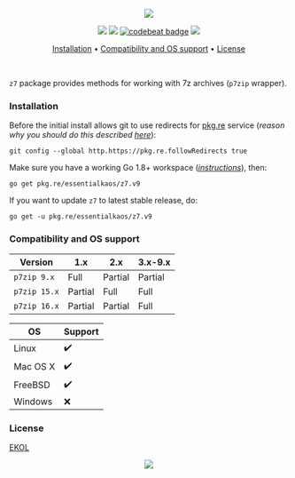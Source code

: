 <p align="center"><a href="#readme"><img src="https://gh.kaos.st/go-z7.svg"/></a></p>

<p align="center">
  <a href="https://godoc.org/pkg.re/essentialkaos/z7.v7"><img src="https://godoc.org/pkg.re/essentialkaos/z7.v7?status.svg"></a>
  <a href="https://goreportcard.com/report/github.com/essentialkaos/z7"><img src="https://goreportcard.com/badge/github.com/essentialkaos/z7"></a>
  <a href="https://codebeat.co/projects/github-com-essentialkaos-z7"><img alt="codebeat badge" src="https://codebeat.co/badges/7d5b1210-a853-4d1d-a34a-4afcf574861e" /></a>
  <a href="https://essentialkaos.com/ekol"><img src="https://gh.kaos.st/ekol.svg"></a>
</p>

<p align="center"><a href="#installation">Installation</a> • <a href="#compatibility-and-os-support">Compatibility and OS support</a> • <a href="#license">License</a></p>

<br/>

`z7` package provides methods for working with 7z archives (`p7zip` wrapper).

### Installation

Before the initial install allows git to use redirects for [pkg.re](https://github.com/essentialkaos/pkgre) service (_reason why you should do this described [here](https://github.com/essentialkaos/pkgre#git-support)_):

```
git config --global http.https://pkg.re.followRedirects true
```

Make sure you have a working Go 1.8+ workspace (_[instructions](https://golang.org/doc/install)_), then:

```
go get pkg.re/essentialkaos/z7.v9
```

If you want to update `z7` to latest stable release, do:

```
go get -u pkg.re/essentialkaos/z7.v9
```

### Compatibility and OS support

|      Version |      1.x |    2.x  | 3.x-9.x |
|--------------|----------|---------|---------|
|  `p7zip 9.x` |    Full  | Partial | Partial |
| `p7zip 15.x` |  Partial |    Full |    Full |
| `p7zip 16.x` |  Partial | Partial |    Full |

| OS       | Support            |
|----------|--------------------|
| Linux    | :heavy_check_mark: |
| Mac OS X | :heavy_check_mark: |
| FreeBSD  | :heavy_check_mark: |
| Windows  | :x:                |

### License

[EKOL](https://essentialkaos.com/ekol)

<p align="center"><a href="https://essentialkaos.com"><img src="https://gh.kaos.st/ekgh.svg"/></a></p>
